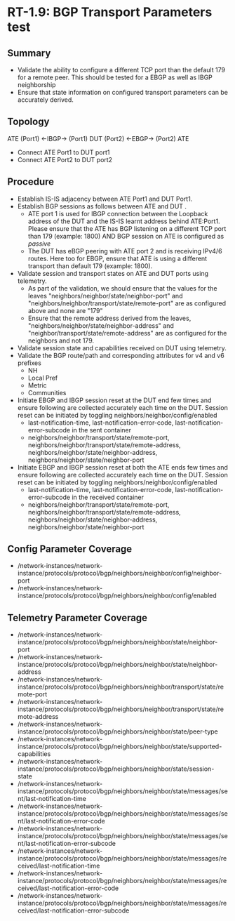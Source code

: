 # RT-1.9: BGP Transport Parameters test

## Summary
 - Validate the ability to configure a different TCP port than the default 179 for a remote peer. This should be tested for a EBGP as well as IBGP neighborship
 - Ensure that state information on configured transport parameters can be accurately derived.

## Topology
ATE (Port1) <-IBGP-> (Port1) DUT (Port2) <-EBGP-> (Port2) ATE
  - Connect ATE Port1 to DUT port1
  - Connect ATE Port2 to DUT port2

## Procedure
  - Establish IS-IS adjacency between ATE Port1 and DUT Port1. 
  - Establish BGP sessions as follows between ATE and DUT . 
    - ATE port 1 is used for IBGP connection between the Loopback address of the DUT and the IS-IS learnt address behind ATE:Port1. Please ensure that the ATE has BGP listening on a different TCP port than 179 (example: 1800) AND BGP session on ATE is configured as *passive*
    - The DUT has eBGP peering with ATE port 2 and is receiving IPv4/6 routes. Here too for EBGP, ensure that ATE is using a different transport than default 179 (example: 1800).
  - Validate session and transport states on ATE and DUT ports using telemetry.
    - As part of the validation, we should ensure that the values for the leaves "neighbors/neighbor/state/neighbor-port" and "neighbors/neighbor/transport/state/remote-port" are as configured above and none are "179"
    - Ensure that the remote address derived from the leaves, "neighbors/neighbor/state/neighbor-address" and "neighbor/transport/state/remote-address" are as configured for the neighbors and not 179.
  - Validate session state and capabilities received on DUT using telemetry.
  - Validate the BGP route/path and corresponding attributes for v4 and v6 prefixes
    - NH
    - Local Pref
    - Metric
    - Communities
  - Initiate EBGP and IBGP session reset at the DUT end few times and ensure following are collected accurately each time on the DUT. Session reset can be initiated by toggling neighbors/neighbor/config/enabled
    - last-notification-time, last-notification-error-code, last-notification-error-subcode in the sent container
    - neighbors/neighbor/transport/state/remote-port, neighbors/neighbor/transport/state/remote-address, neighbors/neighbor/state/neighbor-address, neighbors/neighbor/state/neighbor-port
  - Initiate EBGP and IBGP session reset at both the ATE ends few times and ensure following are collected accurately each time on the DUT. Session reset can be initiated by toggling neighbors/neighbor/config/enabled
    - last-notification-time, last-notification-error-code, last-notification-error-subcode in the received container
    - neighbors/neighbor/transport/state/remote-port, neighbors/neighbor/transport/state/remote-address, neighbors/neighbor/state/neighbor-address, neighbors/neighbor/state/neighbor-port

## Config Parameter Coverage
  - /network-instances/network-instance/protocols/protocol/bgp/neighbors/neighbor/config/neighbor-port
  - /network-instances/network-instance/protocols/protocol/bgp/neighbors/neighbor/config/enabled

## Telemetry Parameter Coverage
  - /network-instances/network-instance/protocols/protocol/bgp/neighbors/neighbor/state/neighbor-port
  - /network-instances/network-instance/protocols/protocol/bgp/neighbors/neighbor/state/neighbor-address
  - /network-instances/network-instance/protocols/protocol/bgp/neighbors/neighbor/transport/state/remote-port
  - /network-instances/network-instance/protocols/protocol/bgp/neighbors/neighbor/transport/state/remote-address
  - /network-instances/network-instance/protocols/protocol/bgp/neighbors/neighbor/state/peer-type
  - /network-instances/network-instance/protocols/protocol/bgp/neighbors/neighbor/state/supported-capabilities
  - /network-instances/network-instance/protocols/protocol/bgp/neighbors/neighbor/state/session-state
  - /network-instances/network-instance/protocols/protocol/bgp/neighbors/neighbor/state/messages/sent/last-notification-time
  - /network-instances/network-instance/protocols/protocol/bgp/neighbors/neighbor/state/messages/sent/last-notification-error-code
  - /network-instances/network-instance/protocols/protocol/bgp/neighbors/neighbor/state/messages/sent/last-notification-error-subcode
  - /network-instances/network-instance/protocols/protocol/bgp/neighbors/neighbor/state/messages/received/last-notification-time
  - /network-instances/network-instance/protocols/protocol/bgp/neighbors/neighbor/state/messages/received/last-notification-error-code
  - /network-instances/network-instance/protocols/protocol/bgp/neighbors/neighbor/state/messages/received/last-notification-error-subcode

